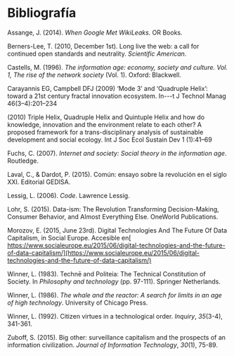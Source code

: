 # Bibliografía

Assange, J. \(2014\). _When Google Met WikiLeaks_. OR Books.

Berners-Lee, T. \(2010, December 1st\). Long live the web: a call for continued open standards and neutrality. _Scientific American_.

Castells, M. \(1996\). _The information age: economy, society and culture. Vol. 1, The rise of the network society_ \(Vol. 1\). Oxford: Blackwell.

Carayannis EG, Campbell DFJ \(2009\) ‘Mode 3’ and ‘Quadruple Helix’: toward a 21st century fractal innovation ecosystem. In---t J Technol Manag 46\(3–4\):201–234

\(2010\) Triple Helix, Quadruple Helix and Quintuple Helix and how do knowledge, innovation and the environment relate to each other? A proposed framework for a trans-disciplinary analysis of sustainable development and social ecology. Int J Soc Ecol Sustain Dev 1 \(1\):41–69

Fuchs, C. \(2007\). _Internet and society: Social theory in the information age_. Routledge.

Laval, C., & Dardot, P. \(2015\). Común: ensayo sobre la revolución en el siglo XXI. Editorial GEDISA.

Lessig, L. \(2006\). _Code_. Lawrence Lessig.

Lohr, S. \(2015\). Data-ism: The Revolution Transforming Decision-Making, Consumer Behavior, and Almost Everything Else. OneWorld Publications.

Morozov, E. \(2015, June 23rd\). Digital Technologies And The Future Of Data Capitalism, in Social Europe. Accesible en[ https://www.socialeurope.eu/2015/06/digital-technologies-and-the-future-of-data-capitalism/](https://www.socialeurope.eu/2015/06/digital-technologies-and-the-future-of-data-capitalism/)

Winner, L. \(1983\). Technē and Politeia: The Technical Constitution of Society. In _Philosophy and technology_ \(pp. 97-111\). Springer Netherlands.

Winner, L. \(1986\). _The whale and the reactor: A search for limits in an age of high technology_. University of Chicago Press.

Winner, L. \(1992\). Citizen virtues in a technological order. _Inquiry_, _35_\(3-4\), 341-361.

Zuboff, S. \(2015\). Big other: surveillance capitalism and the prospects of an information civilization. _Journal of Information Technology_, _30_\(1\), 75-89.

